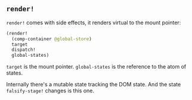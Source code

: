 
## `render!`

`render!` comes with side effects, it renders virtual to the mount pointer:

```clojure
(render!
  (comp-container @global-store)
  target
  dispatch!
  global-states)
```

`target` is the mount pointer. `global-states` is the reference to the atom of states.

Internally there's a mutable state tracking the DOM state.
And the state `falsify-stage!` changes is this one.


